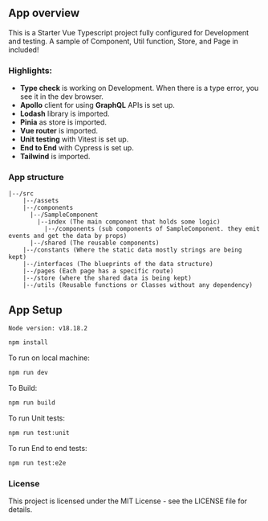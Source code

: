 ## App overview
This is a Starter Vue Typescript project fully configured for Development and testing.
A sample of Component, Util function, Store, and Page in included!

### Highlights:
- __Type check__ is working on Development. When there is a type error, you see it in the dev browser.
- __Apollo__ client for using __GraphQL__ APIs is set up.
- __Lodash__ library is imported.
- __Pinia__ as store is imported.
- __Vue router__ is imported.
- __Unit testing__ with Vitest is set up.
- __End to End__ with Cypress is set up.
- __Tailwind__ is imported.


### App structure
```
|--/src
    |--/assets
    |--/components
      |--/SampleComponent
        |--index (The main component that holds some logic)
          |--/components (sub components of SampleComponent. they emit events and get the data by props)
      |--/shared (The reusable components)
    |--/constants (Where the static data mostly strings are being kept)
    |--/interfaces (The blueprints of the data structure)
    |--/pages (Each page has a specific route)
    |--/store (where the shared data is being kept)
    |--/utils (Reusable functions or Classes without any dependency)
```

## App Setup

`Node version: v18.18.2`

```sh
npm install
```

To run on local machine:
```sh
npm run dev
```

To Build:
```sh
npm run build
```

To run Unit tests:
```sh
npm run test:unit
```

To run End to end tests:
```sh
npm run test:e2e
```

### License
This project is licensed under the MIT License - see the LICENSE file for details.
